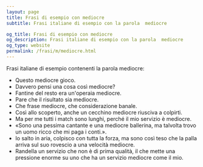```yaml
---
layout: page
title: Frasi di esempio con mediocre 
subtitle: Frasi italiane di esempio con la parola  mediocre

og_title: Frasi di esempio con mediocre 
og_description: Frasi italiane di esempio con la parola  mediocre
og_type: website
permalink: /frasi/m/mediocre.html
---
```


Frasi italiane di esempio contenenti la parola mediocre:


- Questo mediocre gioco.
- Davvero pensi una cosa così mediocre?
- Fantine del resto era un'operaia mediocre.
- Pare che il risultato sia mediocre.
- Che frase mediocre, che considerazione banale.
- Così allo scoperto, anche un cecchino mediocre riusciva a colpirti.
- Ma per me tutti i match sono lunghi, perché il mio servizio è mediocre.
- «Sono una pessima cantante e una mediocre ballerina, ma talvolta trovo un uomo ricco che mi paga i conti.».
- Io salto in aria, colpisco con tutta la forza, ma sono così teso che la palla arriva sul suo rovescio a una velocità mediocre.
- Randella un servizio che non è di prima qualità, il che mette una pressione enorme su uno che ha un servizio mediocre come il mio.
